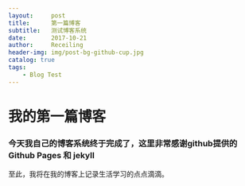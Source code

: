 ```yaml
---
layout:     post
title:      第一篇博客
subtitle:   测试博客系统
date:       2017-10-21
author:     Receiling
header-img: img/post-bg-github-cup.jpg
catalog: true
tags:
    - Blog Test
---
```


# 我的第一篇博客

### 今天我自己的博客系统终于完成了，这里非常感谢github提供的Github Pages 和 jekyll

至此，我将在我的博客上记录生活学习的点点滴滴。